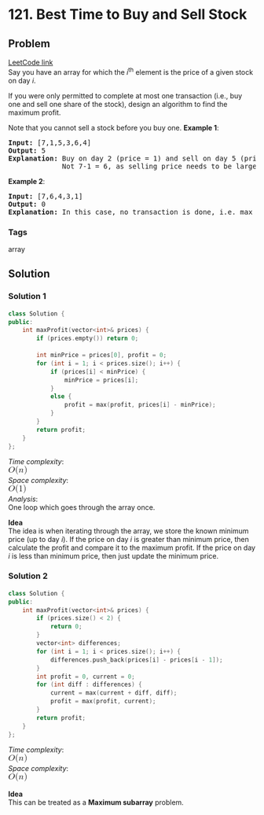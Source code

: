 # 121. Best Time to Buy and Sell Stock
## Problem
[LeetCode link](https://leetcode.com/problems/best-time-to-buy-and-sell-stock/)  
Say you have an array for which the *i*<sup>th</sup> element is the price of a given stock on day *i*.

If you were only permitted to complete at most one transaction (i.e., buy one and sell one share of the stock), design an algorithm to find the maximum profit.

Note that you cannot sell a stock before you buy one.
**Example 1**:  

<pre>
<b>Input:</b> [7,1,5,3,6,4]
<b>Output:</b> 5
<b>Explanation:</b> Buy on day 2 (price = 1) and sell on day 5 (price = 6), profit = 6-1 = 5.
             Not 7-1 = 6, as selling price needs to be larger than buying price.
</pre> 

**Example 2**:  
<pre>
<b>Input:</b> [7,6,4,3,1]
<b>Output:</b> 0
<b>Explanation:</b> In this case, no transaction is done, i.e. max profit = 0.
</pre>

### Tags
array

## Solution
### Solution 1
```c++
class Solution {
public:
    int maxProfit(vector<int>& prices) {
        if (prices.empty()) return 0;
        
        int minPrice = prices[0], profit = 0;
        for (int i = 1; i < prices.size(); i++) {
            if (prices[i] < minPrice) {
                minPrice = prices[i];
            }
            else {
                profit = max(profit, prices[i] - minPrice);
            }
        }
        return profit;
    }
};
```

*Time complexity*:  
![](resources/linear.png)  
*Space complexity*:  
![](resources/constant.png)  
*Analysis*:  
One loop which goes through the array once.

**Idea**  
The idea is when iterating through the array, we store the known minimum price (up to day *i*). If the price on day *i* is greater than minimum price, then calculate the profit and compare it to the maximum profit. If the price on day *i* is less than minimum price, then just update the minimum price.

### Solution 2
```c++
class Solution {
public:
    int maxProfit(vector<int>& prices) {
        if (prices.size() < 2) {
            return 0;
        }
        vector<int> differences;
        for (int i = 1; i < prices.size(); i++) {
            differences.push_back(prices[i] - prices[i - 1]);
        }
        int profit = 0, current = 0;
        for (int diff : differences) {
            current = max(current + diff, diff);
            profit = max(profit, current);
        }
        return profit;
    }
};
```

*Time complexity*:  
![](resources/linear.png)  
*Space complexity*:  
![](resources/linear.png)  


**Idea**  
This can be treated as a **Maximum subarray** problem. 

